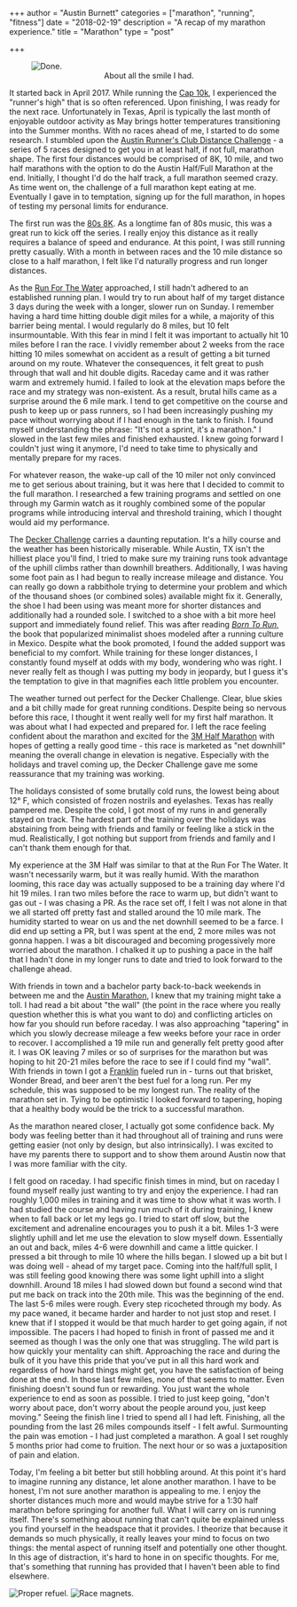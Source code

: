 +++
author = "Austin Burnett"
categories = ["marathon", "running", "fitness"]
date = "2018-02-19"
description = "A recap of my marathon experience."
title = "Marathon"
type = "post"

+++

<figure>
  <img src="/img/marathon/done.jpg" alt="Done.">
  <figcaption style="text-align: center;">About all the smile I had.</figcaption>
</figure>

It started back in April 2017. While running the [Cap 10k](http://www.cap10k.com/), I experienced the "runner's high" that is so often referenced. Upon finishing, I was ready for the next race. Unfortunately in Texas, April is typically the last month of enjoyable outdoor activity as May brings hotter temperatures transitioning into the Summer months. With no races ahead of me, I started to do some research. I stumbled upon the [Austin Runner's Club Distance Challenge](https://austinrunners.org/distance-challenge/) - a series of 5 races designed to get you in at least half, if not full, marathon shape. The first four distances would be comprised of 8K, 10 mile, and two half marathons with the option to do the Austin Half/Full Marathon at the end. Initially, I thought I'd do the half track, a full marathon seemed crazy. As time went on, the challenge of a full marathon kept eating at me. Eventually I gave in to temptation, signing up for the full marathon, in hopes of testing my personal limits for endurance.

The first run was the [80s 8K](https://www.rft80s8k.com/). As a longtime fan of 80s music, this was a great run to kick off the series. I really enjoy this distance as it really requires a balance of speed and endurance. At this point, I was still running pretty casually. With a month in between races and the 10 mile distance so close to a half marathon, I felt like I'd naturally progress and run longer distances.

As the [Run For The Water](https://www.runforthewater.com/) approached, I still hadn't adhered to an established running plan. I would try to run about half of my target distance 3 days during the week with a longer, slower run on Sunday. I remember having a hard time hitting double digit miles for a while, a majority of this barrier being mental. I would regularly do 8 miles, but 10 felt insurmountable. With this fear in mind I felt it was important to actually hit 10 miles before I ran the race. I vividly remember about 2 weeks from the race hitting 10 miles somewhat on accident as a result of getting a bit turned around on my route. Whatever the consequences, it felt great to push through that wall and hit double digits. Raceday came and it was rather warm and extremely humid. I failed to look at the elevation maps before the race and my strategy was non-existent. As a result, brutal hills came as a surprise around the 6 mile mark. I tend to get competitive on the course and push to keep up or pass runners, so I had been increasingly pushing my pace without worrying about if I had enough in the tank to finish. I found myself understanding the phrase: "It's not a sprint, it's a marathon." I slowed in the last few miles and finished exhausted. I knew going forward I couldn't just wing it anymore, I'd need to take time to physically and mentally prepare for my races.

For whatever reason, the wake-up call of the 10 miler not only convinced me to get serious about training, but it was here that I decided to commit to the full marathon. I researched a few training programs and settled on one through my Garmin watch as it roughly combined some of the popular programs while introducing interval and threshold training, which I thought would aid my performance.

The [Decker Challenge](https://austinrunners.org/events/decker-challenge/) carries a daunting reputation. It's a hilly course and the weather has been historically miserable. While Austin, TX isn't the hilliest place you'll find, I tried to make sure my training runs took advantage of the uphill climbs rather than downhill breathers. Additionally, I was having some foot pain as I had begun to really increase mileage and distance. You can really go down a rabbithole trying to determine your problem and which of the thousand shoes (or combined soles) available might fix it. Generally, the shoe I had been using was meant more for shorter distances and additionally had a rounded sole. I switched to a shoe with a bit more heel support and immediately found relief. This was after reading [_Born To Run_](http://www.chrismcdougall.com/born-to-run/), the book that popularized minimalist shoes modeled after a running culture in Mexico. Despite what the book promoted, I found the added support was beneficial to my comfort. While training for these longer distances, I constantly found myself at odds with my body, wondering who was right. I never really felt as though I was putting my body in jeopardy, but I guess it's the temptation to give in that magnifies each little problem you encounter.

The weather turned out perfect for the Decker Challenge. Clear, blue skies and a bit chilly made for great running conditions. Despite being so nervous before this race, I thought it went really well for my first half marathon. It was about what I had expected and prepared for. I left the race feeling confident about the marathon and excited for the [3M Half Marathon](http://3mhalfmarathon.com/) with hopes of getting a really good time - this race is marketed as "net downhill" meaning the overall change in elevation is negative. Especially with the holidays and travel coming up, the Decker Challenge gave me some reassurance that my training was working.

The holidays consisted of some brutally cold runs, the lowest being about 12° F, which consisted of frozen nostrils and eyelashes. Texas has really pampered me. Despite the cold, I got most of my runs in and generally stayed on track. The hardest part of the training over the holidays was abstaining from being with friends and family or feeling like a stick in the mud. Realistically, I got nothing but support from friends and family and I can't thank them enough for that.

My experience at the 3M Half was similar to that at the Run For The Water. It wasn't necessarily warm, but it was really humid. With the marathon looming, this race day was actually supposed to be a training day where I'd hit 19 miles. I ran two miles before the race to warm up, but didn't want to gas out - I was chasing a PR. As the race set off, I felt I was not alone in that we all started off pretty fast and stalled around the 10 mile mark. The humidity started to wear on us and the net downhill seemed to be a farce. I did end up setting a PR, but I was spent at the end, 2 more miles was not gonna happen. I was a bit discouraged and becoming progessively more worried about the marathon. I chalked it up to pushing a pace in the half that I hadn't done in my longer runs to date and tried to look forward to the challenge ahead.

With friends in town and a bachelor party back-to-back weekends in between me and the [Austin Marathon](https://youraustinmarathon.com/), I knew that my training might take a toll. I had read a bit about "the wall" (the point in the race where you really question whether this is what you want to do) and conflicting articles on how far you should run before raceday. I was also approaching "tapering" in which you slowly decrease mileage a few weeks before your race in order to recover. I accomplished a 19 mile run and generally felt pretty good after it. I was OK leaving 7 miles or so of surprises for the marathon but was hoping to hit 20-21 miles before the race to see if I could find my "wall". With friends in town I got a [Franklin](https://franklinbbq.com/) fueled run in - turns out that brisket, Wonder Bread, and beer aren't the best fuel for a long run. Per my schedule, this was supposed to be my longest run. The reality of the marathon set in. Tying to be optimistic I looked forward to tapering, hoping that a healthy body would be the trick to a successful marathon.

As the marathon neared closer, I actually got some confidence back. My body was feeling better than it had throughout all of training and runs were getting easier (not only by design, but also intrinsically). I was excited to have my parents there to support and to show them around Austin now that I was more familiar with the city.

I felt good on raceday. I had specific finish times in mind, but on raceday I found myself really just wanting to try and enjoy the experience. I had ran roughly 1,000 miles in training and it was time to show what it was worth. I had studied the course and having run much of it during training, I knew when to fall back or let my legs go. I tried to start off slow, but the excitement and adrenaline encourages you to push it a bit. Miles 1-3 were slightly uphill and let me use the elevation to slow myself down. Essentially an out and back, miles 4-6 were downhill and came a little quicker. I pressed a bit through to mile 10 where the hills began. I slowed up a bit but I was doing well - ahead of my target pace. Coming into the half/full split, I was still feeling good knowing there was some light uphill into a slight downhill. Around 18 miles I had slowed down but found a second wind that put me back on track into the 20th mile. This was the beginning of the end. The last 5-6 miles were rough. Every step ricocheted through my body. As my pace waned, it became harder and harder to not just stop and reset. I knew that if I stopped it would be that much harder to get going again, if not impossible. The pacers I had hoped to finish in front of passed me and it seemed as though I was the only one that was struggling. The wild part is how quickly your mentality can shift. Approaching the race and during the bulk of it you have this pride that you've put in all this hard work and regardless of how hard things might get, you have the satisfaction of being done at the end. In those last few miles, none of that seems to matter. Even finishing doesn't sound fun or rewarding. You just want the whole experience to end as soon as possible. I tried to just keep going, "don't worry about pace, don't worry about the people around you, just keep moving." Seeing the finish line I tried to spend all I had left. Finishing, all the pounding from the last 26 miles compounds itself - I felt awful. Surmounting the pain was emotion - I had just completed a marathon. A goal I set roughly 5 months prior had come to fruition. The next hour or so was a juxtaposition of pain and elation.

Today, I'm feeling a bit better but still hobbling around. At this point it's hard to imagine running any distance, let alone another marathon. I have to be honest, I'm not sure another marathon is appealing to me. I enjoy the shorter distances much more and would maybe strive for a 1:30 half marathon before springing for another full. What I will carry on is running itself. There's something about running that can't quite be explained unless you find yourself in the headspace that it provides. I theorize that because it demands so much physically, it really leaves your mind to focus on two things: the mental aspect of running itself and potentially one other thought. In this age of distraction, it's hard to hone in on specific thoughts. For me, that's something that running has provided that I haven't been able to find elsewhere.

<div class="carousel" data-flickity='{"imagesLoaded": true}'>
    <img src="/img/marathon/pizza.jpg" alt="Proper refuel.">
    <img src="/img/marathon/magnets.jpg" alt="Race magnets.">
</div>
<div class="caption">&nbsp;</div>
<br>
